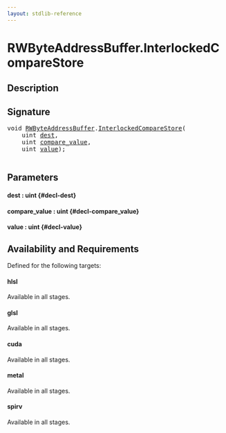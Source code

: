 ```yaml
---
layout: stdlib-reference
---
```


# RWByteAddressBuffer\.InterlockedCompareStore

## Description





## Signature 

<pre>
<span class="code_keyword">void</span> <a href="/stdlib-reference/types/RWByteAddressBuffer/index" class="code_type">RWByteAddressBuffer</a>.<a href="/stdlib-reference/types/RWByteAddressBuffer/InterlockedCompareStore">InterlockedCompareStore</a>(
    <span class="code_keyword">uint</span> <a href="/stdlib-reference/types/RWByteAddressBuffer/InterlockedCompareStore#decl-dest" class="code_param">dest</a>,
    <span class="code_keyword">uint</span> <a href="/stdlib-reference/types/RWByteAddressBuffer/InterlockedCompareStore#decl-compare_value" class="code_param">compare_value</a>,
    <span class="code_keyword">uint</span> <a href="/stdlib-reference/types/RWByteAddressBuffer/InterlockedCompareStore#decl-value" class="code_param">value</a>);

</pre>

## Parameters

#### dest  : uint {#decl-dest}
#### compare\_value  : uint {#decl-compare_value}
#### value  : uint {#decl-value}

## Availability and Requirements

Defined for the following targets:

#### hlsl
Available in all stages.

#### glsl
Available in all stages.

#### cuda
Available in all stages.

#### metal
Available in all stages.

#### spirv
Available in all stages.



